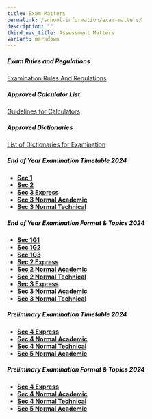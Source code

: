 ```yaml
---
title: Exam Matters
permalink: /school-information/exam-matters/
description: ""
third_nav_title: Assessment Matters
variant: markdown
---
```

<h5 style="color:black">Exam Rules and Regulations</h5>

[Examination Rules And Regulations](/files/examination%20rules%20and%20regulations%202023.pdf)

<h5 style="color:black">Approved Calculator List</h5>

[Guidelines for Calculators](https://www.seab.gov.sg/)

<h5 style="color:black">Approved Dictionaries</h5>

[List of Dictionaries for Examination](https://www.seab.gov.sg/)


<h5 style="color:black">End of Year Examination Timetable 2024
</h5> 

* **[Sec 1](/files/sec_1_EYE_TT_2024.pdf)**
* **[Sec 2](/files/sec_2_EYE_TT_2024.pdf)**
* **[Sec 3 Express](/files/sec_3EXP_EYE_TT_2024.pdf)**
* **[Sec 3 Normal Academic](/files/sec_3NA_EYE_TT_2024.pdf)**
* **[Sec 3 Normal Technical](/files/sec_3NT_EYE_TT_2024.pdf)**

<h5 style="color:black">End of Year Examination  Format &amp; Topics 2024</h5>

* **[Sec 1G1](/files/EYE_2024_Format___Topics___1G1.pdf)**
* **[Sec 1G2](/files/EYE_2024_Format___Topics___1G2.pdf)**
* **[Sec 1G3](/files/EYE_2024_Format___Topics___1G3.pdf)**
* **[Sec 2 Express](/files/EYE_2024_Format___Topics___2EXP.pdf)**
* **[Sec 2 Normal Academic](/files/EYE_2024_Format___Topics___2NA.pdf)**
* **[Sec 2 Normal Technical](/files/EYE_2024_Format___Topics___2NT.pdf)**
* **[Sec 3 Express](/files/EYE_2024_Format___Topics___3EXP.pdf)**
* **[Sec 3 Normal Academic](/files/EYE_2024_Format___Topics___3NA.pdf)**
* **[Sec 3 Normal Technical](/files/EYE_2024_Format___Topics___3NT.pdf)**



<h5 style="color:black">Preliminary Examination Timetable 2024
</h5>

*   **[Sec 4 Express](/files/4E_Prelim_TT_24_v7_5_Aug_2024.pdf)**
*   **[Sec 4 Normal Academic](/files/4NA_TT_24_v8_050824.pdf)**
*   **[Sec 4 Normal Technical](/files/4NT_TT_24_v7_050824.pdf)**
*   **[Sec 5 Normal Academic](/files/5NA_Prelim_TT_24_v7_200824.pdf)**



<h5 style="color:black">Preliminary Examination  Format &amp; Topics 2024</h5>

*   **[Sec 4 Express](/files/Prelim_Format___Topics_2024___4EXP.pdf)**
*   **[Sec 4 Normal Academic](/files/Prelim_Format___Topics_2024___4NA.pdf)**
*   **[Sec 4 Normal Technical](/files/Prelim_Format___Topics_2024___4NT.pdf)**
*   **[Sec 5 Normal Academic](/files/Prelim_Format___Topics_2024___5NA.pdf)**